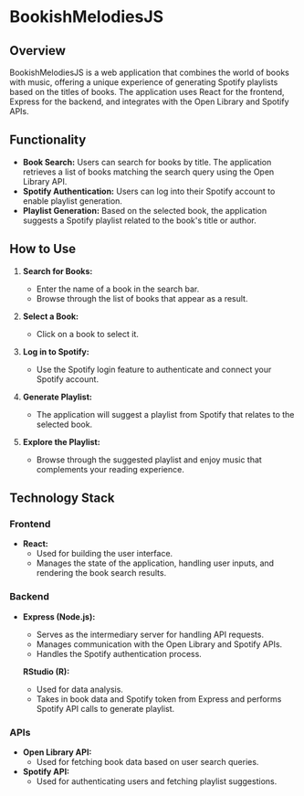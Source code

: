 # BookishMelodiesJS

## Overview

BookishMelodiesJS is a web application that combines the world of books with music, offering a unique experience of generating Spotify playlists based on the titles of books. The application uses React for the frontend, Express for the backend, and integrates with the Open Library and Spotify APIs.

## Functionality

- **Book Search:** Users can search for books by title. The application retrieves a list of books matching the search query using the Open Library API.
- **Spotify Authentication:** Users can log into their Spotify account to enable playlist generation.
- **Playlist Generation:** Based on the selected book, the application suggests a Spotify playlist related to the book's title or author.

## How to Use

1. **Search for Books:**
   - Enter the name of a book in the search bar.
   - Browse through the list of books that appear as a result.

2. **Select a Book:**
   - Click on a book to select it.

3. **Log in to Spotify:**
   - Use the Spotify login feature to authenticate and connect your Spotify account.

4. **Generate Playlist:**
   - The application will suggest a playlist from Spotify that relates to the selected book.

5. **Explore the Playlist:**
   - Browse through the suggested playlist and enjoy music that complements your reading experience.

## Technology Stack

### Frontend

- **React:**
  - Used for building the user interface.
  - Manages the state of the application, handling user inputs, and rendering the book search results.

### Backend

- **Express (Node.js):**
  - Serves as the intermediary server for handling API requests.
  - Manages communication with the Open Library and Spotify APIs.
  - Handles the Spotify authentication process.
  
  **RStudio (R):**
  - Used for data analysis.
  - Takes in book data and Spotify token from Express and performs Spotify API calls to generate playlist.

### APIs

- **Open Library API:**
  - Used for fetching book data based on user search queries.
- **Spotify API:**
  - Used for authenticating users and fetching playlist suggestions.


